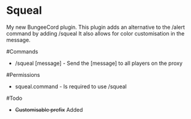 # Squeal
My new BungeeCord plugin.
This plugin adds an alternative to the /alert command by adding /squeal
It also allows for color customisation in the message.

#Commands
- /squeal [message] - Send the [message] to all players on the proxy

#Permissions
- squeal.command - Is required to use /squeal
 
 
#Todo
 - ~~Customisable prefix~~ Added
